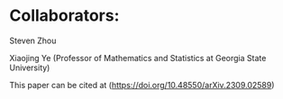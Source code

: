 

# Collaborators:

Steven Zhou 

Xiaojing Ye (Professor of Mathematics and Statistics at Georgia State University)


This paper can be cited at (https://doi.org/10.48550/arXiv.2309.02589)
